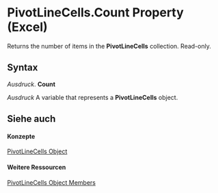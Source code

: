 
# PivotLineCells.Count Property (Excel)

Returns the number of items in the  **PivotLineCells** collection. Read-only.


## Syntax

 _Ausdruck_. **Count**

 _Ausdruck_ A variable that represents a **PivotLineCells** object.


## Siehe auch


#### Konzepte


[PivotLineCells Object](cfa51fcd-3384-4c75-3ae9-4a2c1d92a489.md)
#### Weitere Ressourcen


[PivotLineCells Object Members](http://msdn.microsoft.com/library/77db0767-34ff-6bb4-25e2-8a9361afe7f6%28Office.15%29.aspx)